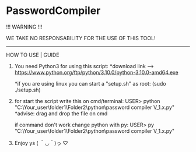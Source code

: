 # PasswordCompiler

!!! WARNING !!!

WE TAKE NO RESPONSABILITY FOR THE USE OF THIS TOOL!

--------------------------------------------------------------
HOW TO USE | GUIDE 

1) You need Python3 for using this script:
    *download link --> https://www.python.org/ftp/python/3.10.0/python-3.10.0-amd64.exe
    
    *if you are using linux you can start a "setup.sh" as root: (sudo ./setup.sh)

2) for start the script write this on cmd/terminal: 
      USER> python "C:\Your_user\folder1\Folder2\python\password compiler V_1.x.py"
          *advise: drag and drop the file on cmd  
    
    if command don't work change python with py:
      USER> py "C:\Your_user\folder1\Folder2\python\password compiler V_1.x.py"

3) Enjoy ys  ( ＾◡＾)っ ♡
